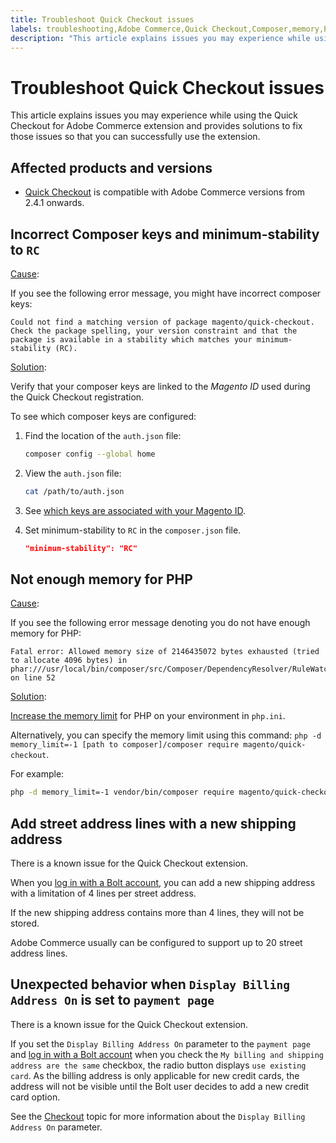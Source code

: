 ```yaml
---
title: Troubleshoot Quick Checkout issues
labels: troubleshooting,Adobe Commerce,Quick Checkout,Composer,memory,PHP,extension,2.4.4
description: "This article explains issues you may experience while using the Quick Checkout for Adobe Commerce extension and provides solutions to fix those issues so that you can successfully use the extension."
---
```


# Troubleshoot Quick Checkout issues

This article explains issues you may experience while using the Quick Checkout for Adobe Commerce extension and provides solutions to fix those issues so that you can successfully use the extension.

## Affected products and versions

* [Quick Checkout](https://experienceleague.adobe.com/docs/commerce-merchant-services/quick-checkout/overview.html) is compatible with Adobe Commerce versions from 2.4.1 onwards.

## Incorrect Composer keys and minimum-stability to `RC`

<u>Cause</u>:

If you see the following error message, you might have incorrect composer keys:

```terminal
Could not find a matching version of package magento/quick-checkout. Check the package spelling, your version constraint and that the package is available in a stability which matches your minimum-stability (RC).
```

<u>Solution</u>:

Verify that your composer keys are linked to the _Magento ID_ used during the Quick Checkout registration.

To see which composer keys are configured:

1. Find the location of the `auth.json` file:

   ```bash
   composer config --global home
   ```

1. View the `auth.json` file:

   ```bash
   cat /path/to/auth.json
   ```

1. See [which keys are associated with your Magento ID](https://devdocs.magento.com/guides/v2.4/install-gde/prereq/connect-auth.html).

1. Set minimum-stability to `RC` in the `composer.json` file.

   ```json
   "minimum-stability": "RC"
   ```

## Not enough memory for PHP

<u>Cause</u>:

If you see the following error message denoting you do not have enough memory for PHP:

```terminal
Fatal error: Allowed memory size of 2146435072 bytes exhausted (tried to allocate 4096 bytes) in phar:///usr/local/bin/composer/src/Composer/DependencyResolver/RuleWatchGraph.php on line 52
```

<u>Solution</u>:

[Increase the memory limit](https://devdocs.magento.com/cloud/project/magento-app-php-ini.html#increase-php-memory-limit) for PHP on your environment in `php.ini`.

Alternatively, you can specify the memory limit using this command: `php -d memory_limit=-1 [path to composer]/composer require magento/quick-checkout`.

For example:

```bash
php -d memory_limit=-1 vendor/bin/composer require magento/quick-checkout
```

## Add street address lines with a new shipping address

There is a known issue for the Quick Checkout extension.

When you [log in with a Bolt account](https://help.bolt.com/shoppers/guides/checkout/log-in/), you can add a new shipping address with a limitation of 4 lines per street address.

If the new shipping address contains more than 4 lines, they will not be stored.

Adobe Commerce usually can be configured to support up to 20 street address lines.

## Unexpected behavior when `Display Billing Address On` is set to `payment page`

There is a known issue for the Quick Checkout extension.

If you set the `Display Billing Address On` parameter to the `payment page` and [log in with a Bolt account](https://help.bolt.com/shoppers/guides/checkout/log-in/) when you check the `My billing and shipping address are the same` checkbox, the radio button displays `use existing card`. As the billing address is only applicable for new credit cards, the address will not be visible until the Bolt user decides to add a new credit card option.

See the [Checkout](https://docs.magento.com/user-guide/configuration/sales/checkout.html) topic for more information about the `Display Billing Address On` parameter. 